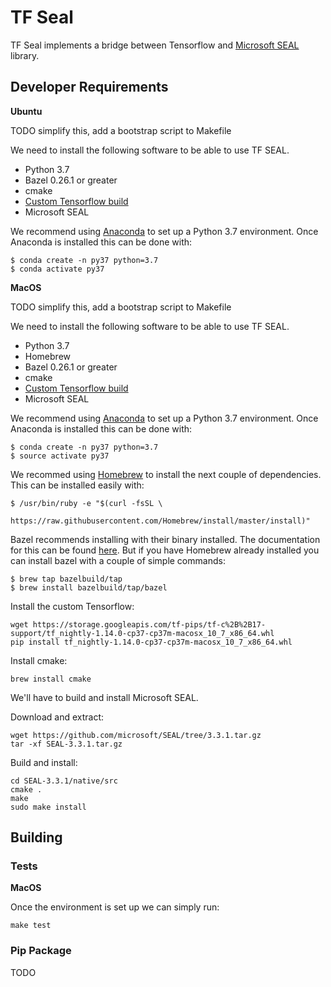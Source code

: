 # TF Seal

TF Seal implements a bridge between Tensorflow and [Microsoft SEAL](https://github.com/microsoft/SEAL) library.

## Developer Requirements

**Ubuntu**

TODO simplify this, add a bootstrap script to Makefile

We need to install the following software to be able to use TF SEAL.

- Python 3.7
- Bazel 0.26.1 or greater
- cmake
- [Custom Tensorflow build](https://storage.googleapis.com/tf-pips/tf-c%2B%2B17-support/tf_nightly-1.14.0-cp37-cp37m-linux_x86_64.whl)
- Microsoft SEAL

We recommend using [Anaconda](https://www.anaconda.com/distribution/) to set up a Python 3.7 environment. Once Anaconda is installed this can be done with:

```
$ conda create -n py37 python=3.7
$ conda activate py37
```


**MacOS**

TODO simplify this, add a bootstrap script to Makefile

We need to install the following software to be able to use TF SEAL.

- Python 3.7
- Homebrew
- Bazel 0.26.1 or greater
- cmake
- [Custom Tensorflow build](https://storage.googleapis.com/tf-pips/tf-c%2B%2B17-support/tf_nightly-1.14.0-cp37-cp37m-macosx_10_7_x86_64.whl)
- Microsoft SEAL

We recommend using [Anaconda](https://www.anaconda.com/distribution/) to set up a Python 3.7 environment. Once Anaconda is installed this can be done with:

```
$ conda create -n py37 python=3.7
$ source activate py37
```

We recommed using [Homebrew](https://brew.sh/) to install the next couple of dependencies. This can be installed easily with:

```
$ /usr/bin/ruby -e "$(curl -fsSL \
    https://raw.githubusercontent.com/Homebrew/install/master/install)"
```

Bazel recommends installing with their binary installed. The documentation for this can be found [here](https://docs.bazel.build/versions/master/install-os-x.html#install-with-installer-mac-os-x). But if you have Homebrew already installed you can install bazel with a couple of simple commands:

```
$ brew tap bazelbuild/tap
$ brew install bazelbuild/tap/bazel
```

Install the custom Tensorflow:

```
wget https://storage.googleapis.com/tf-pips/tf-c%2B%2B17-support/tf_nightly-1.14.0-cp37-cp37m-macosx_10_7_x86_64.whl
pip install tf_nightly-1.14.0-cp37-cp37m-macosx_10_7_x86_64.whl
```

Install cmake:

```
brew install cmake
```

We'll have to build and install Microsoft SEAL.

Download and extract:

```
wget https://github.com/microsoft/SEAL/tree/3.3.1.tar.gz
tar -xf SEAL-3.3.1.tar.gz
```

Build and install:

```
cd SEAL-3.3.1/native/src
cmake .
make
sudo make install
```

## Building

### Tests

**MacOS**

Once the environment is set up we can simply run:

```
make test
```

### Pip Package

TODO